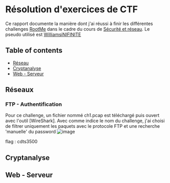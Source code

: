 # Résolution d'exercices de CTF

Ce rapport documente la manière dont j'ai réussi à finir les différentes challenges [RootMe](https://www.root-me.org/) dans le cadre du cours de [Sécurité et réseau](https://moodle.ensta-bretagne.fr/course/view.php?id=1819). Le pseudo utilisé est [WilliamsiNIFINITE](https://www.root-me.org/WilliamsiNFINITE)

## Table of contents

* [Réseau](#réseaux)
* [Cryptanalyse](#cryptanalyse)
* [Web - Serveur](#web-serveur)

## Réseaux

### FTP - Authentification

Pour ce challenge, un fichier nommé ch1.pcap est téléchargé puis ouvert avec l'outil [WireShark].
Avec comme indice le nom du challenge, j'ai choisi de filtrer uniquement les paquets avec le protocole FTP et une recherche 'manuelle' du password 
![image](https://user-images.githubusercontent.com/91114817/193211793-d24ac287-7fc6-44f8-8d5c-b25ea7258ad8.png)

flag : cdts3500


## Cryptanalyse

### 

## Web - Serveur 

### 


